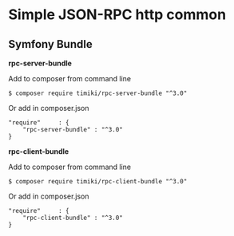 Simple JSON-RPC http common
===========================


Symfony Bundle
---------------

**rpc-server-bundle**

Add to composer from command line

    $ composer require timiki/rpc-server-bundle "^3.0"

Or add in composer.json

    "require"     : {
        "rpc-server-bundle" : "^3.0"
    }
    

**rpc-client-bundle**

Add to composer from command line

    $ composer require timiki/rpc-client-bundle "^3.0"

Or add in composer.json

    "require"     : {
        "rpc-client-bundle" : "^3.0"
    }
    